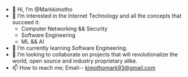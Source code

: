 - 👋 Hi, I’m @Markkimotho
- 👀 I’m interested in the Internet Technology and all the concepts that succeed it:
    * Computer Networking && Security
    * Software Engineering
    * ML && AI
- 🌱 I’m currently learning Software Engineering.  
- 💞️ I’m looking to collaborate on projects that will revolutionalize the world, open source and industry proprietary alike. 
- 📫 How to reach me; Email-- kimothomark93@gmail.com

<!---
Markkimotho/Markkimotho is a ✨ special ✨ repository because its `README.md` (this file) appears on your GitHub profile.
You can click the Preview link to take a look at your changes.
--->
